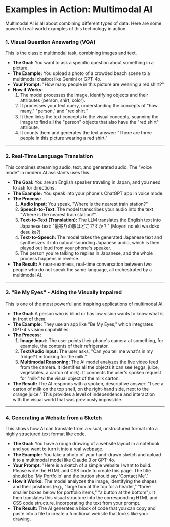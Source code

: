 # Examples in Action: Multimodal AI

Multimodal AI is all about combining different types of data. Here are some powerful real-world examples of this technology in action.

### 1. Visual Question Answering (VQA)

This is the classic multimodal task, combining images and text.

*   **The Goal:** You want to ask a specific question about something in a picture.
*   **The Example:** You upload a photo of a crowded beach scene to a multimodal chatbot like Gemini or GPT-4o.
*   **Your Prompt:** "How many people in this picture are wearing a red shirt?"
*   **How it Works:**
    1.  The model processes the image, identifying objects and their attributes (person, shirt, color).
    2.  It processes your text query, understanding the concepts of "how many," "person," and "red shirt."
    3.  It then links the text concepts to the visual concepts, scanning the image to find all the "person" objects that also have the "red shirt" attribute.
    4.  It counts them and generates the text answer: "There are three people in this picture wearing a red shirt."

---

### 2. Real-Time Language Translation

This combines streaming audio, text, and generated audio. The "voice mode" in modern AI assistants uses this.

*   **The Goal:** You are an English speaker traveling in Japan, and you need to ask for directions.
*   **The Example:** You speak into your phone's ChatGPT app in voice mode.
*   **The Process:**
    1.  **Audio Input:** You speak, "Where is the nearest train station?"
    2.  **Speech-to-Text:** The model transcribes your audio into the text "Where is the nearest train station?".
    3.  **Text-to-Text (Translation):** The LLM translates the English text into Japanese text: "最寄りの駅はどこですか？" (Moyori no eki wa doko desu ka?).
    4.  **Text-to-Speech:** The model takes the generated Japanese text and synthesizes it into natural-sounding Japanese audio, which is then played out loud from your phone's speaker.
    5.  The person you're talking to replies in Japanese, and the whole process happens in reverse.
*   **The Result:** A near-seamless, real-time conversation between two people who do not speak the same language, all orchestrated by a multimodal AI.

---

### 3. "Be My Eyes" - Aiding the Visually Impaired

This is one of the most powerful and inspiring applications of multimodal AI.

*   **The Goal:** A person who is blind or has low vision wants to know what is in front of them.
*   **The Example:** They use an app like "Be My Eyes," which integrates GPT-4's vision capabilities.
*   **The Process:**
    1.  **Image Input:** The user points their phone's camera at something, for example, the contents of their refrigerator.
    2.  **Text/Audio Input:** The user asks, "Can you tell me what's in my fridge? I'm looking for the milk."
    3.  **Multimodal Reasoning:** The AI model analyzes the live video feed from the camera. It identifies all the objects it can see (eggs, juice, vegetables, a carton of milk). It connects the user's spoken request for "milk" to the visual object of the milk carton.
*   **The Result:** The AI responds with a spoken, descriptive answer: "I see a carton of milk on the top shelf, on the right-hand side, next to the orange juice." This provides a level of independence and interaction with the visual world that was previously impossible.

---

### 4. Generating a Website from a Sketch

This shows how AI can translate from a visual, unstructured format into a highly structured text format like code.

*   **The Goal:** You have a rough drawing of a website layout in a notebook and you want to turn it into a real webpage.
*   **The Example:** You take a photo of your hand-drawn sketch and upload it to a multimodal model like Claude 3 or GPT-4o.
*   **Your Prompt:** "Here is a sketch of a simple website I want to build. Please write the HTML and CSS code to create this page. The title should be 'My Portfolio' and the button should say 'Contact Me'."
*   **How it Works:** The model analyzes the image, identifying the shapes and their positions (e.g., "large box at the top for a header," "three smaller boxes below for portfolio items," "a button at the bottom"). It then translates this visual structure into the corresponding HTML and CSS code structure, incorporating the text from your prompt.
*   **The Result:** The AI generates a block of code that you can copy and paste into a file to create a functional website that looks like your drawing.
